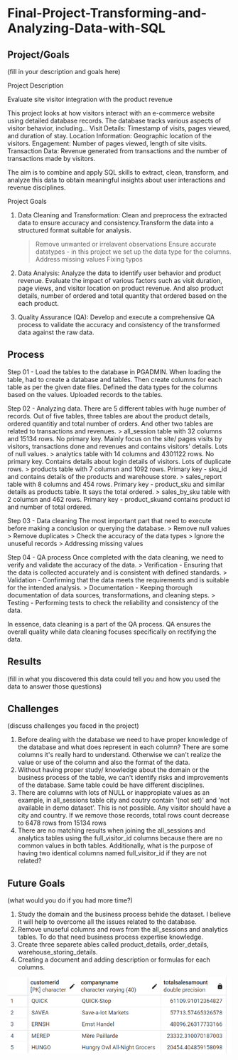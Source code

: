 # Final-Project-Transforming-and-Analyzing-Data-with-SQL

## Project/Goals
(fill in your description and goals here)

Project Description

Evaluate site visitor integration with the product revenue

This project looks at how visitors interact with an e-commerce website using detailed database records. 
The database tracks various aspects of visitor behavior, including...
	Visit Details: Timestamp of visits, pages viewed, and duration of stay.
	Location Information: Geographic location of the visitors.
	Engagement: Number of pages viewed, length of site visits.
	Transaction Data: Revenue generated from transactions and the number of transactions made by visitors.

The aim is to combine and apply SQL skills to extract, clean, transform, and analyze this data to obtain meaningful insights about user interactions and 
revenue disciplines.

Project Goals
1) Data Cleaning and Transformation:
Clean and preprocess the extracted data to ensure accuracy and consistency.Transform the data into a structured format suitable for analysis.
	> Remove unwanted or irrelavent observations
	> Ensure accurate datatypes - in this project we set up the data type for the columns. 
	> Address missing values
	> Fixing typos

2) Data Analysis:
Analyze the data to identify user behavior and product revenue. Evaluate the impact of various factors such as visit duration, page views, and 
visitor location on product revenue. And also product details, number of ordered and total quantity that ordered based on the each product. 

3) Quality Assurance (QA):
Develop and execute a comprehensive QA process to validate the accuracy and consistency of the transformed data against the raw data.


## Process
Step 01 - Load the tables to the database in PGADMIN. 
When loading the table, had to create a database and tables. 
Then create columns for each table as per the given date files. Defined the data types for the columns based on the values. 
Uploaded records to the tables. 

Step 02 - Analyzing data. 
There are 5 different tables with huge number of records. Out of five tables, three tables are about the product details, ordered quantitiy 
and total number of orders. And other two tables are related to transactions and revenues. 
	> all_session table with 32 columns and 15134 rows. No primary key. Mainly focus on the site/ pages visits by visitors, 
		transactions done and revenues and contains visitors' details. Lots of null values.
	> analytics table with 14 columns and 4301122 rows. No primary key. Contains details about login details of visitors. Lots of duplicate rows. 
	> products table with 7 columsn and 1092 rows.  Primary key - sku_id and contains details of the products and warehouse store. 
	> sales_report table with 8 columns and 454 rows.  Primary key - product_sku and similar details as products table. It says the total ordered. 
	> sales_by_sku table with 2 columsn and 462 rows. Primary key - product_skuand contains product id and number of total ordered. 

Step 03 - Data cleaning
The most important part that need to execute before making a conclusion or querying the database. 
	> Remove null values
	> Remove duplicates
	> Check the accuracy of the data types
	> Ignore the unuseful records 
	> Addressing missing values

Step 04 - QA process
Once completed with the data cleaning, we need to verify and validate the accuracy of the data. 
	> Verification - Ensuring that the data is collected accurately and is consistent with defined standards.
	> Validation  - Confirming that the data meets the requirements and is suitable for the intended analysis.
	> Documentation - Keeping thorough documentation of data sources, transformations, and cleaning steps.
	> Testing - Performing tests to check the reliability and consistency of the data.

In essence, data cleaning is a part of the QA process. QA ensures the overall quality while data cleaning focuses specifically on rectifying the data.

## Results
(fill in what you discovered this data could tell you and how you used the data to answer those questions)



## Challenges  
(discuss challenges you faced in the project)

1) Before dealing with the database we need to have proper knowledge of the database and what does represent in each column? There are some columns it's really hard
to understand. Otherwise we can't realize the value or use of the column and also the format of the data. 
2) Without having proper study/ knowledge about the domain or the business process of the table, we can't identify risks and improvements of the database. 
Same table could be have different disciplines. 
3) There are columns with lots of NULL or inappropiate values as an example, in all_sessions table city and coutry contain '(not set)' and 
'not available in demo dataset'. This is not possible. Any visitor should have a city and country. 
If we remove those records, total rows count decrease to 6478 rows from 15134 rows
4) There are no matching results when joining the all_sessions and analytics tables using the full_visitor_id columns because there are no common values in both tables.
Additionally, what is the purpose of having two identical columns named full_visitor_id if they are not related?

## Future Goals
(what would you do if you had more time?)

1) Study the domain and the business process behide the dataset. I believe it will help to overcome all the issues related to the database. 
2) Remove unuseful columns and rows from the all_sessions and analytics tables. To do that need business process expertise knowledge. 
3) Create three separete ables called product_details, order_details, warehouse_storing_details. 
4) Creating a document and adding description or formulas for each columns. 

![schema](schema.png)
